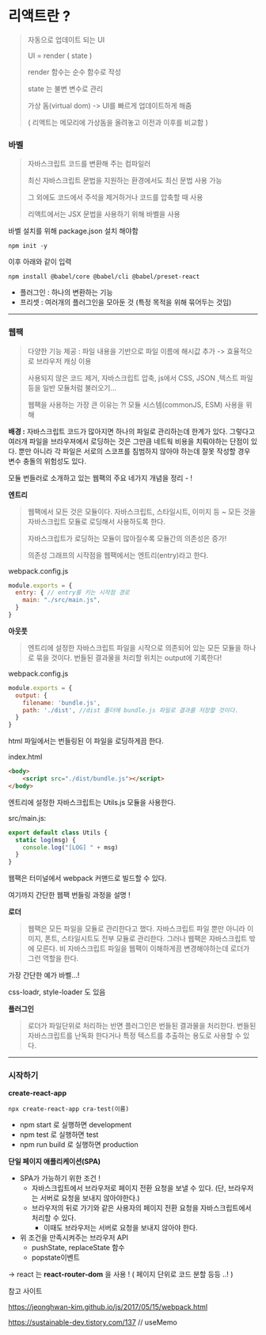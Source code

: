 # 리액트란 ? 

> 자동으로 업데이트 되는 UI 
>
> UI = render ( state )
>
> render 함수는 순수 함수로 작성 
>
> state 는 불변 변수로 관리
>
> 가상 돔(virtual dom) -> UI를 빠르게 업데이트하게 해줌 
>
> ( 리액트는 메모리에 가상돔을 올려놓고 이전과 이후를 비교함 )



### 바벨

> 자바스크립트 코드를 변환해 주는 컴파일러
>
> 최신 자바스크립트 문법을 지원하는 환경에서도 최신 문법 사용 가능
>
> 그 외에도 코드에서 주석을 제거하거나 코드를 압축할 때 사용
>
> 리액트에서는 JSX 문법을 사용하기 위해 바벨을 사용

바벨 설치를 위해 package.json 설치 해야함

```
npm init -y
```

이후 아래와 같이 입력 

```
npm install @babel/core @babel/cli @babel/preset-react
```

- 플러그인 : 하나의 변환하는 기능
- 프리셋 : 여러개의 플러그인을 모아둔 것 (특정 목적을 위해 묶어두는 것임)



--------



### 웹팩

>다양한 기능 제공 : 파일 내용을 기반으로 파일 이름에 해시값 추가 -> 효율적으로 브라우저 캐싱 이용
>
>사용되지 않은 코드 제거, 자바스크립트 압축, js에서 CSS, JSON ,텍스트 파일 등을 일반 모듈처럼 불러오기...
>
>웹팩을 사용하는 가장 큰 이유는 ?! 모듈 시스템(commonJS, ESM) 사용을 위해

**배경 :** 자바스크립트 코드가 많아지면 하나의 파일로 관리하는데 한계가 있다. 그렇다고 여러개 파일을 브라우져에서 로딩하는 것은 그만큼 네트웍 비용을 치뤄야하는 단점이 있다. 뿐만 아니라 각 파일은 서로의 스코프를 침범하지 않아야 하는데 잘못 작성할 경우 변수 충돌의 위험성도 있다.

모듈 번들러로 소개하고 있는 웹팩의 주요 네가지 개념을 정리 - !

**엔트리**

> 웹팩에서 모든 것은 모듈이다. 자바스크립트, 스타일시트, 이미지 등 ~ 모든 것을 자바스크립트 모듈로 로딩해서 사용하도록 한다. 
>
> 자바스크립트가 로딩하는 모듈이 많아질수록 모듈간의 의존성은 증가!
>
> 의존성 그래프의 시작점을 웹팩에서는 엔트리(entry)라고 한다.

webpack.config.js

```javascript
module.exports = {
  entry: { // entry를 키는 시작점 경로 
    main: "./src/main.js", 
  }
}
```



**아웃풋**

> 엔트리에 설정한 자바스크립트 파일을 시작으로 의존되어 있는 모든 모듈을 하나로 묶을 것이다. 번들된 결과물을 처리할 위치는 output에 기록한다!

webpack.config.js

```javascript
module.exports = {
  output: { 
    filename: 'bundle.js',
    path: './dist', //dist 폴더에 bundle.js 파일로 결과를 저장할 것이다.
  }
}
```

html 파일에서는 번들링된 이 파일을 로딩하게끔 한다.

index.html

```html
<body>
	<script src="./dist/bundle.js"></script>
</body>
```

엔트리에 설정한 자바스크립트는 Utils.js 모듈을 사용한다.

src/main.js:

```javascript
export default class Utils {
  static log(msg) {
    console.log("[LOG] " + msg)
  }
}
```

웹팩은 터미널에서 webpack 커맨드로 빌드할 수 있다.

여기까지 간단한 웹팩 번들링 과정을 설명 ! 

**로더**

> 웹팩은 모든 파일을 모듈로 관리한다고 했다. 자바스크립트 파일 뿐만 아니라 이미지, 폰트, 스타일시트도 전부 모듈로 관리한다. 그러나 웹팩은 자바스크립트 밖에 모른다. 비 자바스크립트 파일을 웹팩이 이해하게끔 변경해야하는데 로더가 그런 역할을 한다.

가장 간단한 예가 바벨...! 

css-loadr, style-loader 도 있음 



**플러그인**

> 로더가 파일단위로 처리하는 반면 플러그인은 번들된 결과물을 처리한다. 번들된 자바스크립트를 난독화 한다거나 특정 텍스트를 추출하는 용도로 사용할 수 있다.



----------------------



### 시작하기

**create-react-app**

```
npx create-react-app cra-test(이름)
```

- npm start 로 실행하면 development
- npm test 로 실행하면 test
- npm run build 로 실행하면 production 



**단일 페이지 애플리케이션(SPA)**

- SPA가 가능하기 위한 조건 ! 
  - 자바스크립트에서 브라우저로 페이지 전환 요청을 보낼 수 있다. (단, 브라우저는 서버로 요청을 보내지 않아야한다.)
  - 브라우저의 뒤로 가기와 같은 사용자의 페이지 전환 요청을 자바스크립트에서 처리할 수 있다.
    - 이때도 브라우저는 서버로 요청을 보내지 않아야 한다.
- 위 조건을 만족시켜주는 브라우저 API
  - pushState, replaceState 함수
  - popstate이벤트

-> react 는 **react-router-dom** 을 사용 ! ( 페이지 단위로 코드 분할 등등 ..! )





참고 사이트

https://jeonghwan-kim.github.io/js/2017/05/15/webpack.html

https://sustainable-dev.tistory.com/137 // useMemo